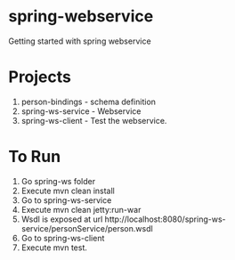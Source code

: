 spring-webservice
=================

Getting started with spring webservice

Projects
==================
1. person-bindings - schema definition
2. spring-ws-service - Webservice
3. spring-ws-client - Test the webservice.   


To Run
=================
1. Go spring-ws folder
2. Execute mvn clean install
3. Go to spring-ws-service
4. Execute mvn clean jetty:run-war
5. Wsdl is exposed at url http://localhost:8080/spring-ws-service/personService/person.wsdl
6. Go to spring-ws-client
7. Execute mvn test.